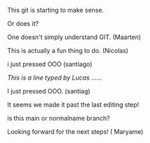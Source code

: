 This git is starting to make sense.

Or does it?

One doesn't simply understand GIT. (Maarten)

This is actually a fun thing to do. (Nicolas)

i just pressed OOO (santiago)

*This is a line typed by Lucas*
......

I just pressed OOO. (santiag)

It seems we made it past the last editing step!
 
is this main or normalname branch?

Looking forward for the next steps! ( Maryame)


